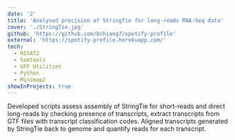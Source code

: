 ```yaml
---
date: '2'
title: 'Analysed precision of StringTie for long-reads RNA-Seq data'
cover: './StringTie.jpg'
github: 'https://github.com/bchiang7/spotify-profile'
external: 'https://spotify-profile.herokuapp.com/'
tech:
  - HISAT2
  - Samtools
  - GFF Utilities
  - Python
  - Minimap2
showInProjects: true
---
```


Developed scripts assess assembly of StringTie for short-reads and direct long-reads by checking presence of transcripts, extract transcripts from GTF files with transcript classification codes. Aligned transcripts generated by StringTie back to genome and quantify reads for each transcript.
